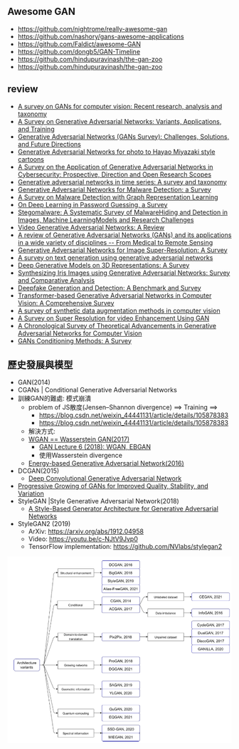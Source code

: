 ## Awesome GAN
- https://github.com/nightrome/really-awesome-gan
- https://github.com/nashory/gans-awesome-applications
- https://github.com/Faldict/awesome-GAN
- https://github.com/dongb5/GAN-Timeline
- https://github.com/hindupuravinash/the-gan-zoo
- https://github.com/hindupuravinash/the-gan-zoo

## review
- [A survey on GANs for computer vision: Recent research, analysis and taxonomy](https://arxiv.org/abs/2203.11242)
- [A Survey on Generative Adversarial Networks: Variants, Applications, and Training](https://arxiv.org/abs/2006.05132)
- [Generative Adversarial Networks (GANs Survey): Challenges, Solutions, and Future Directions](https://arxiv.org/abs/2005.00065)
- [Generative Adversarial Networks for photo to Hayao Miyazaki style cartoons](https://arxiv.org/abs/2005.07702)
- [A Survey on the Application of Generative Adversarial Networks in Cybersecurity: Prospective, Direction and Open Research Scopes](https://arxiv.org/abs/2407.08839)
- [Generative adversarial networks in time series: A survey and taxonomy](https://arxiv.org/abs/2107.11098)
- [Generative Adversarial Networks for Malware Detection: a Survey](https://arxiv.org/abs/2302.08558)
- [A Survey on Malware Detection with Graph Representation Learning](https://arxiv.org/abs/2303.16004)
- [On Deep Learning in Password Guessing, a Survey](https://arxiv.org/abs/2208.10413)
- [Stegomalware: A Systematic Survey of MalwareHiding and Detection in Images, Machine LearningModels and Research Challenges](https://arxiv.org/abs/2110.02504)
- [Video Generative Adversarial Networks: A Review](https://arxiv.org/abs/2011.02250)
- [A review of Generative Adversarial Networks (GANs) and its applications in a wide variety of disciplines -- From Medical to Remote Sensing](https://arxiv.org/abs/2110.01442)
- [Generative Adversarial Networks for Image Super-Resolution: A Survey](https://arxiv.org/abs/2204.13620)
- [A survey on text generation using generative adversarial networks](https://arxiv.org/abs/2212.11119)
- [Deep Generative Models on 3D Representations: A Survey](https://arxiv.org/abs/2210.15663)
- [Synthesizing Iris Images using Generative Adversarial Networks: Survey and Comparative Analysis](https://arxiv.org/abs/2404.17105)
- [Deepfake Generation and Detection: A Benchmark and Survey](https://arxiv.org/abs/2403.17881)
- [Transformer-based Generative Adversarial Networks in Computer Vision: A Comprehensive Survey](https://arxiv.org/abs/2302.08641)
- [A survey of synthetic data augmentation methods in computer vision](https://arxiv.org/abs/2411.09955)
- [A Survey on Super Resolution for video Enhancement Using GAN](https://arxiv.org/abs/2312.16471)
- [A Chronological Survey of Theoretical Advancements in Generative Adversarial Networks for Computer Vision](https://arxiv.org/abs/2311.00995)
- [GANs Conditioning Methods: A Survey](https://arxiv.org/abs/2408.15640)

## 歷史發展與模型
- GAN(2014)
- CGANs | Conditional Generative Adversarial Networks
- 訓練GAN的難處: 模式崩潰
  - problem of JS散度(Jensen–Shannon divergence) ==> Training ==>
    - https://blog.csdn.net/weixin_44441131/article/details/105878383
    - https://blog.csdn.net/weixin_44441131/article/details/105878383 
  - 解決方式:
  - [WGAN == Wasserstein GAN(2017)](https://arxiv.org/abs/1701.07875)
    - [GAN Lecture 6 (2018): WGAN, EBGAN](https://www.youtube.com/watch?v=3JP-xuBJsyc)
    - 使用Wasserstein divergence
  - [Energy-based Generative Adversarial Network(2016)](https://arxiv.org/abs/1609.03126)
- DCGAN(2015)
  - [Deep Convolutional Generative Adversarial Network](https://www.tensorflow.org/tutorials/generative/dcgan) 
- [Progressive Growing of GANs for Improved Quality, Stability, and Variation](https://arxiv.org/abs/1710.10196)
- StyleGAN |Style Generative Adversarial Network(2018) 
  - [A Style-Based Generator Architecture for Generative Adversarial Networks](https://arxiv.org/abs/1812.04948) 
- StyleGAN2 (2019)
  - ArXiv: https://arxiv.org/abs/1912.04958
  - Video: https://youtu.be/c-NJtV9Jvp0
  - TensorFlow implementation: https://github.com/NVlabs/stylegan2

![GAN](GAN.png)

